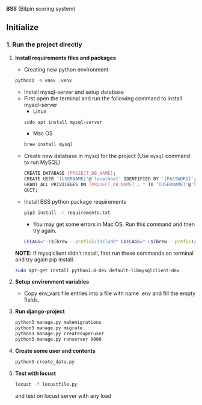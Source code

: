 **BSS** (Bitpin scoring system)

## Initialize
### 1. Run the project directly

1. **Install requirements files and packages**
    * Creating new python environment
    ```bash
    python3 -m vnev .venv
    ```
    * Install mysql-server and setup database
    * First open the terminal and run the following command to install mysql-server
        * Linux
        ```bash
        sudo apt install mysql-server
        ```
        * Mac OS
        ```bash
        brew install mysql
        ```
    * Create new database in mysql for the project (Use `mysql` command to run MySQL)
        ```bash
        CREATE DATABASE [PROJECT_DB_NAME];
        CREATE USER '[USERNAME]'@'localhost' IDENTIFIED BY '[PASSWORD]';
        GRANT ALL PRIVILEGES ON [PROJECT_DB_NAME] . * TO '[USERNAME]'@'localhost';
        QUIT;
        ```
    * Install BSS python package requirements
        ```bash
        pip3 install -r requirements.txt
        ```
        * You may get some errors in Mac OS. Run this command and then try again.
        ```bash
        CFLAGS="-I$(brew --prefix)/include" LDFLAGS="-L$(brew --prefix)/lib" pip install mysqlclient==2.0.3
        ```

    **NOTE:** If mysqlclient didn't install, first run these commands on terminal and try again pip install.
    ```bash
    sudo apt-get install python3.8-dev default-libmysqlclient-dev
    ```
   
2. **Setup environment variables**
    * Copy env_vars file entries into a file with name .env and fill the empty fields.<br>



3. **Run django-project**
   ```bash
   python3 manage.py makemigrations
   python3 manage.py migrate
   python3 manage.py createsuperuser
   python3 manage.py runserver 8000
   ```
   
4. **Create some user and contents**
      ```bash
      python3 create_data.py
      ```
   
5. **Test with locust**
   ```bash
   locust -f locustfile.py
   ```
   and test on locust server with any load
   
   

